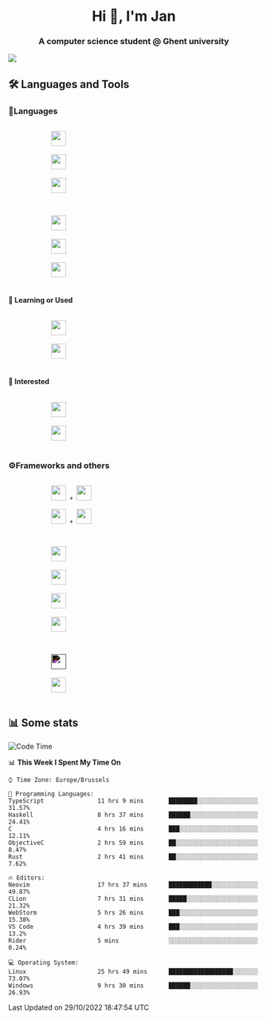<h1 align="center">Hi 👋, I'm Jan</h1>
<h3 align="center">A computer science student @ Ghent university</h3>

![](https://komarev.com/ghpvc/?username=NuttyShrimp&style=flat)

<h2>🛠️ Languages and Tools</h2>
<h3>💬Languages</h3>
<div>
    <p>
        <code>
            <img width='30px' src="https://cdn.jsdelivr.net/gh/devicons/devicon/icons/html5/html5-plain.svg">
        </code>
        <code>
            <img width='30px' src="https://cdn.jsdelivr.net/gh/devicons/devicon/icons/sass/sass-original.svg">
        </code>
        <code>
            <img width='30px' src="https://cdn.jsdelivr.net/gh/devicons/devicon/icons/javascript/javascript-plain.svg">
        </code>
    </p>
    <p>
        <code>
            <img width='30px' src="https://cdn.jsdelivr.net/gh/devicons/devicon/icons/typescript/typescript-plain.svg">
        </code>
        <code>
            <img width='30px' src="https://cdn.jsdelivr.net/gh/devicons/devicon/icons/lua/lua-plain-wordmark.svg">
        </code>
        <code>
            <img width='30px' src="https://cdn.jsdelivr.net/gh/devicons/devicon/icons/python/python-original.svg">
        </code>
    </p>
    <h4>🏫 Learning or Used</h4>
    <p>
        <code>
            <img width='30px' src="https://cdn.jsdelivr.net/gh/devicons/devicon/icons/go/go-original-wordmark.svg">
        </code>
        <code>
            <img width='30px' src="https://cdn.jsdelivr.net/gh/devicons/devicon/icons/java/java-original.svg">
        </code>
    </p>
    <h4>💭 Interested</h4>
    <p>
        <code>
            <img width='30px' src="https://cdn.jsdelivr.net/gh/devicons/devicon/icons/csharp/csharp-original.svg">
        </code>
        <code>
            <img width='30px' src="https://cdn.jsdelivr.net/gh/devicons/devicon/icons/rust/rust-plain.svg">
        </code>
    </p>
</div>
<h3>⚙️Frameworks and others</h3>
<div>
    <p>
        <code>
            <img width='30px' src="https://cdn.jsdelivr.net/gh/devicons/devicon/icons/react/react-original.svg"> + <img width='30px' src="https://cdn.jsdelivr.net/gh/devicons/devicon/icons/typescript/typescript-plain.svg">
        </code>
        <code>
            <img width='30px' src="https://cdn.jsdelivr.net/gh/devicons/devicon/icons/vuejs/vuejs-original.svg"> + <img width='30px' src="https://cdn.jsdelivr.net/gh/devicons/devicon/icons/typescript/typescript-plain.svg">
        </code>
    </p>
    <p>
        <code>
            <img width='30px' src="https://cdn.jsdelivr.net/gh/devicons/devicon/icons/nodejs/nodejs-plain.svg">
        </code>
        <code>
            <img width='30px' src="https://cdn.jsdelivr.net/gh/devicons/devicon/icons/mysql/mysql-original.svg">
        </code>
        <code>
            <img width='30px' src="https://cdn.jsdelivr.net/gh/devicons/devicon/icons/postgresql/postgresql-original.svg">
        </code>
        <code>
            <img width='30px' src="https://cdn.jsdelivr.net/gh/devicons/devicon/icons/docker/docker-original.svg">
        </code>
    </p>
        <code>
            <img width='30px' style='filter:invert(1)' src="https://simpleicons.org/icons/intellijidea.svg">
        </code>
        <code>
            <img width='30px' src="https://cdn.jsdelivr.net/gh/devicons/devicon/icons/vscode/vscode-original.svg">
        </code>
    <p>
</div>

<h2>📊 Some stats</h2>

<!--START_SECTION:waka-->
![Code Time](http://img.shields.io/badge/Code%20Time-1%2C940%20hrs%2058%20mins-blue)

📊 **This Week I Spent My Time On** 

```text
⌚︎ Time Zone: Europe/Brussels

💬 Programming Languages: 
TypeScript               11 hrs 9 mins       ████████░░░░░░░░░░░░░░░░░   31.57% 
Haskell                  8 hrs 37 mins       ██████░░░░░░░░░░░░░░░░░░░   24.41% 
C                        4 hrs 16 mins       ███░░░░░░░░░░░░░░░░░░░░░░   12.11% 
ObjectiveC               2 hrs 59 mins       ██░░░░░░░░░░░░░░░░░░░░░░░   8.47% 
Rust                     2 hrs 41 mins       ██░░░░░░░░░░░░░░░░░░░░░░░   7.62%

🔥 Editors: 
Neovim                   17 hrs 37 mins      ████████████░░░░░░░░░░░░░   49.87% 
CLion                    7 hrs 31 mins       █████░░░░░░░░░░░░░░░░░░░░   21.32% 
WebStorm                 5 hrs 26 mins       ███░░░░░░░░░░░░░░░░░░░░░░   15.38% 
VS Code                  4 hrs 39 mins       ███░░░░░░░░░░░░░░░░░░░░░░   13.2% 
Rider                    5 mins              ░░░░░░░░░░░░░░░░░░░░░░░░░   0.24%

💻 Operating System: 
Linux                    25 hrs 49 mins      ██████████████████░░░░░░░   73.07% 
Windows                  9 hrs 30 mins       ██████░░░░░░░░░░░░░░░░░░░   26.93%

```


 Last Updated on 29/10/2022 18:47:54 UTC
<!--END_SECTION:waka-->